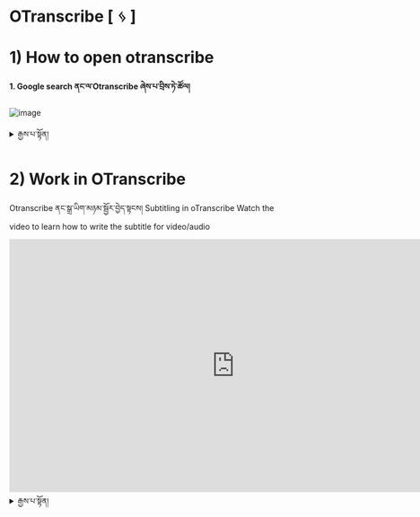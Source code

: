 
# OTranscribe [ ᛃ ]
# 1) How to open otranscribe

**1. Google search ནང་ལ་Otranscribe ཞེས་པ་བྲིས་ཏེ་ཚོལ།**

![image](https://user-images.githubusercontent.com/109784146/210407919-9e9db02c-2f7d-4dbd-95fd-c0f29990a18b.png)

<details>
  <summary>རྒྱས་པ་སྟོན།</summary>

**2. Start transcribing ཞེས་པ་དེ་འདེམ་དགོས།** 

![image](https://user-images.githubusercontent.com/109784146/210408883-9e660733-7629-437e-ba34-0cac88a492ba.png)

**3 འོག་གི་འདྲ་པར་འདི་ནི་Otranscribe གྱི་མདུན་ངོས་ཡིན།** 

![image](https://user-images.githubusercontent.com/109784146/210409641-ebd83362-e338-4077-b9f9-918d56229fd2.png)

</details>

# 2) Work in OTranscribe
Otranscribe ནང་སྒྲ་ཡིག་མཉམ་སྦྱོར་བྱེད་སྟངས། Subtitling in oTranscribe
Watch the video to learn how to write the subtitle for video/audio

<iframe width="802" height="451" src="https://www.youtube.com/embed/XthqK15Q9yE" title="སྒྲ་དང་ཡི་གེ་མཐུད་སྟངས།" frameborder="0" allow="accelerometer; autoplay; clipboard-write; encrypted-media; gyroscope; picture-in-picture; web-share" allowfullscreen></iframe>

<details>
  <summary>རྒྱས་པ་སྟོན།</summary>
  
  # Otranscribe ནང་ལས་ཀ་ལག་ལེན་བསྟར་ཚུལ།

1. ཡིག་སྣོད་གྲ་སྒྲིག 

2. སྒྲ་དང་ཡིག་ཆ་ཡར་འཇུག་བྱེད་སྟངས།

![otranscribe  ཡིག་ཆ་ཡར་འཇུག་བྱེད་སྟངས།](https://user-images.githubusercontent.com/109784146/210490386-bf100919-eab0-4637-935b-f8af049754c8.gif)

3. དུས་ཚོད་སྒྲིག་སྟངས། 

![གཅིག](https://user-images.githubusercontent.com/109784146/210490646-c53326ea-eb3d-478c-a54b-3250f8390f10.gif)

4. ཡིག་ཆ་ཉར་ཚགས་བྱེད་སྟངས།

![ཁ་བ](https://user-images.githubusercontent.com/109784146/210494781-67601417-16b7-4914-a6d0-6601fbbfdf47.gif)

5. སྔོན་བྱས་ཟིན་པའི་ཡིག་ཆ་བསྐྱར་དུ་ལེན་སྟངས།

![ཁ](https://user-images.githubusercontent.com/109784146/210500089-ac4d6fe4-907e-498f-8b64-c90206a424d8.gif)


6. Otranscribe དང་འབྲེལ་བའི་མགྱོགས་ཐེབས་དག

 
![མི](https://user-images.githubusercontent.com/109784146/210501746-9be6d5dc-89bb-48f1-be22-3e8c515d7c56.gif)

</details>